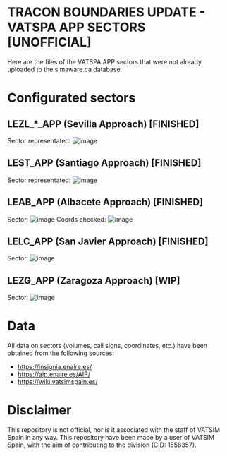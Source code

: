 # TRACON BOUNDARIES UPDATE - VATSPA APP SECTORS [UNOFFICIAL]
Here are the files of the VATSPA APP sectors that were not already uploaded to the simaware.ca database.

# Configurated sectors
## LEZL_*_APP (Sevilla Approach) [FINISHED]
Sector representated:
![image](https://user-images.githubusercontent.com/115694318/233064619-cb3a3fbf-c62c-4d2d-9c34-d1d241792c34.png)
## LEST_APP (Santiago Approach) [FINISHED]
Sector representated:
![image](https://user-images.githubusercontent.com/115694318/233168751-8641a727-2d17-4f1f-96a7-c89414ffe8ee.png)
## LEAB_APP (Albacete Approach) [FINISHED]
Sector: 
![image](https://user-images.githubusercontent.com/115694318/233068282-eb4bfef3-be97-4230-ab41-7bd49b7d2e23.png)
Coords checked:
![image](https://user-images.githubusercontent.com/115694318/233199063-5ae1c43d-f52c-4a1f-8cc6-ca44024c0132.png)
## LELC_APP (San Javier Approach) [FINISHED]
Sector:
![image](https://user-images.githubusercontent.com/115694318/233168603-e7689555-c65d-4842-8730-53dab6d52697.png)
## LEZG_APP (Zaragoza Approach) [WIP]
Sector:
![image](https://user-images.githubusercontent.com/115694318/233182465-39cb473b-83da-4ba2-9caa-1b326ffc2452.png)



# Data
All data on sectors (volumes, call signs, coordinates, etc.) have been obtained from the following sources:
- https://insignia.enaire.es/ 
- https://aip.enaire.es/AIP/
- https://wiki.vatsimspain.es/

# Disclaimer
This repository is not official, nor is it associated with the staff of VATSIM Spain in any way. This repository have been made by a user of VATSIM Spain, with the aim of contributing to the division (CID: 1558357).






